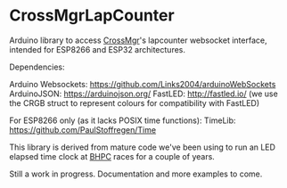 # CrossMgrLapCounter
Arduino library to access [CrossMgr](https://github.com/esitarski/CrossMgr)'s lapcounter websocket interface, intended for ESP8266 and ESP32 architectures.

Dependencies:

Arduino Websockets: https://github.com/Links2004/arduinoWebSockets
ArduinoJSON: https://arduinojson.org/
FastLED: http://fastled.io/ (we use the CRGB struct to represent colours for compatibility with FastLED)

For ESP8266 only (as it lacks POSIX time functions):
TimeLib: https://github.com/PaulStoffregen/Time


This library is derived from mature code we've been using to run an LED elapsed time clock at [BHPC](http://www.bhpc.org.uk/) races for a couple of years.

Still a work in progress.  Documentation and more examples to come.
